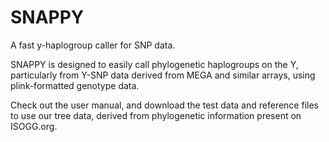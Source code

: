 # SNAPPY
A fast y-haplogroup caller for SNP data.

SNAPPY is designed to easily call phylogenetic haplogroups on the Y, particularly from Y-SNP data derived from MEGA and similar arrays, using plink-formatted genotype data.

Check out the user manual, and download the test data and reference files to use our tree data, derived from phylogenetic information present on ISOGG.org.
